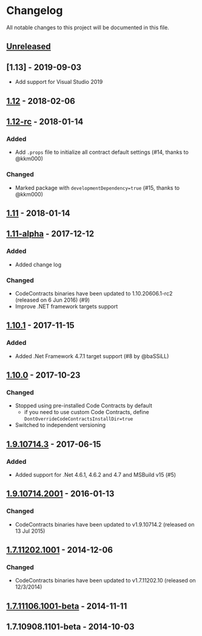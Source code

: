 # Changelog
All notable changes to this project will be documented in this file.

## [Unreleased]

## [1.13] - 2019-09-03
- Add support for Visual Studio 2019

## [1.12] - 2018-02-06
## [1.12-rc] - 2018-01-14
### Added
- Add `.props` file to initialize all contract default settings (#14, thanks to @kkm000)
### Changed
- Marked package with `developmentDependency=true` (#15, thanks to @kkm000)

## [1.11] - 2018-01-14
## [1.11-alpha] - 2017-12-12
### Added
- Added change log
### Changed
- CodeContracts binaries have been updated to 1.10.20606.1-rc2 (released on 6 Jun 2016) (#9)
- Improve .NET framework targets support

## [1.10.1] - 2017-11-15
### Added
- Added .Net Framework 4.7.1 target support (#8 by @baSSiLL)

## [1.10.0] - 2017-10-23
### Changed
- Stopped using pre-installed Code Contracts by default
  - if you need to use custom Code Contracts, define `DontOverrideCodeContractsInstallDir=true`
- Switched to independent versioning

## [1.9.10714.3] - 2017-06-15
### Added
- Added support for .Net 4.6.1, 4.6.2 and 4.7 and MSBuild v15 (#5)

## [1.9.10714.2001] - 2016-01-13
### Changed
- CodeContracts binaries have been updated to v1.9.10714.2 (released on 13 Jul 2015)

## [1.7.11202.1001] - 2014-12-06
### Changed
- CodeContracts binaries have been updated to v1.7.11202.10 (released on 12/3/2014)

## [1.7.11106.1001-beta] - 2014-11-11

## 1.7.10908.1101-beta - 2014-10-03

[Unreleased]: https://github.com/igorbek/CodeContracts.MSBuild/compare/v1.12...HEAD
[1.12]: https://github.com/igorbek/CodeContracts.MSBuild/compare/v1.11...v1.12
[1.12-rc]: https://github.com/igorbek/CodeContracts.MSBuild/compare/v1.11...v1.12-rc
[1.11]: https://github.com/igorbek/CodeContracts.MSBuild/compare/v1.10.1...v1.11
[1.11-alpha]: https://github.com/igorbek/CodeContracts.MSBuild/compare/v1.10.1...v1.11-alpha
[1.10.1]: https://github.com/igorbek/CodeContracts.MSBuild/compare/v1.10.0...v1.10.1
[1.10.0]: https://github.com/igorbek/CodeContracts.MSBuild/compare/v1.9.10714.3...v1.10.0
[1.9.10714.3]: https://github.com/igorbek/CodeContracts.MSBuild/compare/v1.9.10714.2001...v1.9.10714.3
[1.9.10714.2001]: https://github.com/igorbek/CodeContracts.MSBuild/compare/v1.7.11202.1001...v1.9.10714.2001
[1.7.11202.1001]: https://github.com/igorbek/CodeContracts.MSBuild/compare/v1.7.11106.1001-beta...v1.7.11202.1001
[1.7.11106.1001-beta]: https://github.com/igorbek/CodeContracts.MSBuild/compare/v1.7.10908.1101-beta...v1.7.11106.1001-beta
